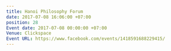 ```yaml
---
title: Hanoi Philosophy Forum
date: 2017-07-08 16:06:00 +07:00
position: 28
Event date: 2017-07-08 00:00:00 +07:00
Venue: Clickspace
Event URL: https://www.facebook.com/events/1418591688229415/
---
```


